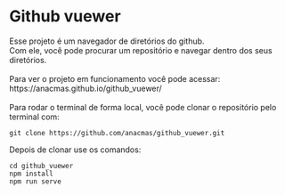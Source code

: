 <h1>Github vuewer</h1>
Esse projeto é um navegador de diretórios do github. 
<br>
Com ele, você pode procurar um repositório e navegar dentro dos seus diretórios.
<br>
<br>
Para ver o projeto em funcionamento você pode acessar: 
<br>
https://anacmas.github.io/github_vuewer/

<br>
<br>
Para rodar o terminal de forma local, você pode clonar o repositório pelo terminal com:
<br>

```
git clone https://github.com/anacmas/github_vuewer.git
```

Depois de clonar use os comandos:

```
cd github_vuewer
npm install
npm run serve
```
